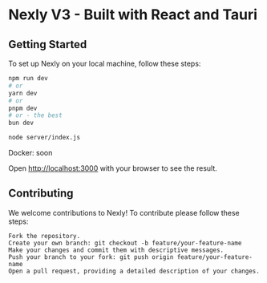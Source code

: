 # Nexly V3 - Built with React and Tauri

## Getting Started

To set up Nexly on your local machine, follow these steps:

```bash
npm run dev
# or
yarn dev
# or
pnpm dev
# or - the best
bun dev

node server/index.js
```

Docker: soon

Open [http://localhost:3000](http://localhost:3000) with your browser to see the result.

## Contributing

We welcome contributions to Nexly! To contribute please follow these steps:

```
Fork the repository.
Create your own branch: git checkout -b feature/your-feature-name
Make your changes and commit them with descriptive messages.
Push your branch to your fork: git push origin feature/your-feature-name
Open a pull request, providing a detailed description of your changes.
```

